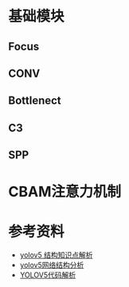 # 基础模块

## Focus

## CONV

## Bottlenect

## C3

## SPP

# CBAM注意力机制

# 参考资料

- [yolov5 结构知识点解析](https://www.cnblogs.com/boligongzhu/p/15508249.html)
- [yolov5网络结构分析](https://www.cnblogs.com/xiaoheizi-12345/p/14287592.html)
- [YOLOV5代码解析](https://blog.csdn.net/Q1u1NG/article/details/107465061)


